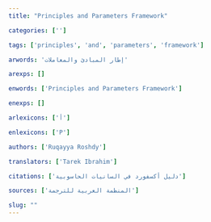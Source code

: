 ```yaml
---
title: "Principles and Parameters Framework"

categories: ['']

tags: ['principles', 'and', 'parameters', 'framework']

arwords: 'إطار المبادئ والمعاملات'

arexps: []

enwords: ['Principles and Parameters Framework']

enexps: []

arlexicons: ['أ']

enlexicons: ['P']

authors: ['Ruqayya Roshdy']

translators: ['Tarek Ibrahim']

citations: ['دليل أكسفورد في السانيات الحاسوبية']

sources: ['المنظمة العربية للترجمة']

slug: ""
---
```


